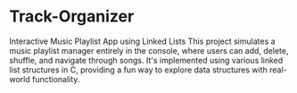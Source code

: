 # Track-Organizer
Interactive Music Playlist App using Linked Lists This project simulates a music playlist manager entirely in the console, where users can add, delete, shuffle, and navigate through songs. It's implemented using various linked list structures in C, providing a fun way to explore data structures with real-world functionality. 
